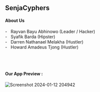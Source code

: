 <h2>SenjaCyphers</h2>
<h4>About Us</h4>
-  &nbsp; Rayvan Bayu Abhinowo (Leader / Hacker)<br>
-  &nbsp; Syafik Barda (Hipster)<br>
-  &nbsp; Darren Nathanael Melakha (Hustler)<br>
-  &nbsp; Howard Amadeus Tjong (Hustler)<br>
<br><br><br>
<h4>Our App Preview :</h4>

![Screenshot 2024-01-12 204942](https://github.com/rayvanbayu77/wastenotfeast/assets/102936954/03b1813a-0ba5-4d66-b9d5-dd6fcefbfce7)

